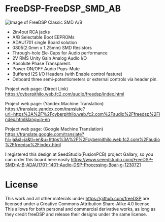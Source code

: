 # FreeDSP-FreeDSP_SMD_AB

![Image of FreeDSP Classic SMD A/B](https://raw.githubusercontent.com/CyberPit/FreeDSP-FreeDSP_SMD_AB/master/Photo/BoardTopView.jpg)

- 2in4out RCA jacks
- A/B Selectable Boot EEPROMs
- ADAU1701 single Board solution
- 0805(2.0mm x 1.25mm) SMD Resistors
- Through-hole Ele-Caps for Audio performance
- 2V RMS Unity Gain Analog Audio I/O
- Absolute Phase Transparent.
- Power ON/OFF Audio Pops-Mute
- Buffered I2S I/O Headers (with Enable control feature)
- Onboard three semi-potentiometers or external controls via header pin. 


Project web page: (Direct Link)
https://cyberpithilo.web.fc2.com/audio/freedsp/index.html

Project web page: (Yandex Machine Translation)
https://translate.yandex.com/translate?url=https%3A%2F%2Fcyberpithilo.web.fc2.com%2Faudio%2Ffreedsp%2Findex.html&lang=ja-en

Project web page: (Google Machine Translation)
https://translate.google.com/translate?hl=ja&sl=ja&tl=en&u=https%3A%2F%2Fcyberpithilo.web.fc2.com%2Faudio%2Ffreedsp%2Findex.html


I registered this design at SeedStudio(FusionPCB) project Gallary, so you can order this board here easily https://www.seeedstudio.com/FreeDSP-SMD-A-B-ADAU1701-1401-Audio-DSP-Processing-Boar-g-1230721

# License
This work and all other materials under https://github.com/freeDSP are licensed under a Creative Commons Attribution Share-Alike 4.0 license. This allows for both personal and commercial derivative works, as long as they credit freeDSP and release their designs under the same license.
